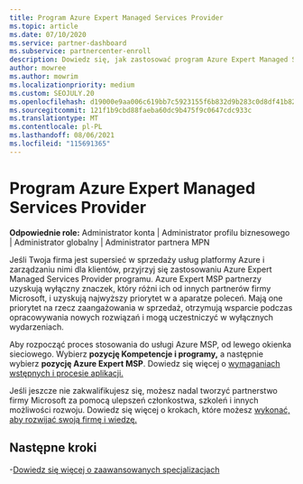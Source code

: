 ```yaml
---
title: Program Azure Expert Managed Services Provider
ms.topic: article
ms.date: 07/10/2020
ms.service: partner-dashboard
ms.subservice: partnercenter-enroll
description: Dowiedz się, jak zastosować program Azure Expert Managed Services Provider wyróżnić się spośród innych partnerów i uzyskać najwyższy priorytet w a aparatze poleceń.
author: mowree
ms.author: mowrim
ms.localizationpriority: medium
ms.custom: SEOJULY.20
ms.openlocfilehash: d19000e9aa006c619bb7c5923155f6b832d9b283c0d8df41b82f8a02aeb3ba6c
ms.sourcegitcommit: 121f1b9cbd88faeba60dc9b475f9c0647cdc933c
ms.translationtype: MT
ms.contentlocale: pl-PL
ms.lasthandoff: 08/06/2021
ms.locfileid: "115691365"
---
```

# <a name="azure-expert-managed-services-provider-program"></a>Program Azure Expert Managed Services Provider

**Odpowiednie role:** Administrator konta | Administrator profilu biznesowego | Administrator globalny | Administrator partnera MPN

Jeśli Twoja firma jest supersieć w sprzedaży usług platformy Azure i zarządzaniu nimi dla klientów, przyjrzyj się zastosowaniu Azure Expert Managed Services Provider programu. Azure Expert MSP partnerzy uzyskują wyłączny znaczek, który różni ich od innych partnerów firmy Microsoft, i uzyskują najwyższy priorytet w a aparatze poleceń. Mają one priorytet na rzecz zaangażowania w sprzedaż, otrzymują wsparcie podczas opracowywania nowych rozwiązań i mogą uczestniczyć w wyłącznych wydarzeniach.

Aby rozpocząć proces stosowania do usługi Azure MSP, od lewego okienka sieciowego. Wybierz **pozycję Kompetencje i programy,** a następnie wybierz **pozycję Azure Expert MSP**. Dowiedz się więcej o [wymaganiach wstępnych i procesie aplikacji.](https://partner.microsoft.com/membership/azure-expert-msp) 

Jeśli jeszcze nie zakwalifikujesz się, możesz nadal tworzyć partnerstwo firmy Microsoft za pomocą ulepszeń członkostwa, szkoleń i innych możliwości rozwoju.
Dowiedz się więcej o krokach, które możesz [wykonać, aby rozwijać swoją firmę i wiedzę.](https://partner.microsoft.com/membership/azure-expert-msp)

## <a name="next-steps"></a>Następne kroki

-[Dowiedz się więcej o zaawansowanych specjalizacjach](advanced-specializations.md)